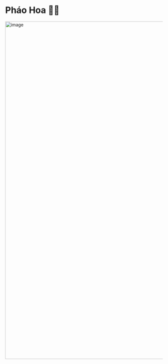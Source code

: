 # Pháo Hoa 🧨🎆

<img width="1919" height="1079" alt="image" src="https://github.com/user-attachments/assets/05bea29f-ea4c-49e3-b1c6-7e9459d990de" />
